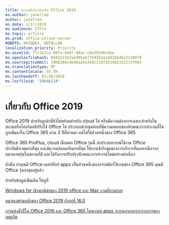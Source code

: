 ```yaml
---
title: คำถามที่เกี่ยวข้องกับ Office 2019
ms.author: janellem
author: janellem
ms.date: 1/17/2019
ms.audience: ITPro
ms.topic: article
ms.prod: office-online-server
ROBOTS: NOINDEX, NOFOLLOW
localization_priority: Priority
ms.assetid: 7fc322ce-08fa-4b87-98ac-c8a35bd6c8ee
ms.openlocfilehash: 8d4322163aed95ae77b935aa1dd2bbdbe2c50978
ms.sourcegitcommit: 7db628dc4bd6aa5e3edc1197a53402332273f885
ms.translationtype: MT
ms.contentlocale: th-TH
ms.lasthandoff: 01/30/2019
ms.locfileid: "29646214"
---
```

# <a name="about-office-2019"></a>เกี่ยวกับ Office 2019

Office 2019 สำหรับลูกค้าที่ยังไม่พร้อมสำหรับ cloud ได้ หรือมีความต้องการเฉพาะสำหรับในสถานหรือไฮบริดสลีปรับใช้ Office ได้ ประกอบด้วยชุดย่อยที่มีความหมายของลักษณะการทำงานที่ได้ถูกเพิ่มลงใน Office 365 ผ่าน 3 ปีที่ผ่านมา แต่ไม่ใช่ส่วนหนึ่งของ Office 365
  
Office 365 ProPlus, cloud เชื่อมต่อ Office รุ่นนี้ ส่งประสบการณ์ใช้งาน Office ประสิทธิภาพมากที่สุด และมีความปลอดภัยมากที่สุด ให้การเข้าถึงชุดของการบริการที่นอกเหนือจากหมายเลขรุ่นในสถานที่มี และได้รับการปรับปรุงลักษณะการทำงานใหม่อย่างต่อเนื่อง
  
ดังนั้น ถ้าคุณมี Office เดสก์ท็อป apps เป็นส่วนหนึ่งของการสมัครใช้งานของ Office 365 คุณมี Office รุ่นล่าสุดอยู่แล้ว
  
สำหรับข้อมูลเพิ่มเติม ให้ดูที่
  
[Windows for เชิงพาณิชย์ของ 2019 office และ Mac ถามที่ถามบ่อย](https://support.microsoft.com/help/4133312)
  
[หมายเลขรุ่นหลักของ Office 2019 ยังอยู่ที่ 16.0](https://docs.microsoft.com/deployoffice/office2019/overview)
  
[การแต่งตั้งปีใน Office 2016 และ Office 365 ไคลเอนต์ apps จะถูกเอาออกจากรายการของเมนูเริ่ม](https://support.office.com/article/8fe5e052-76d2-49de-af30-2e84ed3da907?wt.mc_id=Alchemy_ClientDIA)
  

